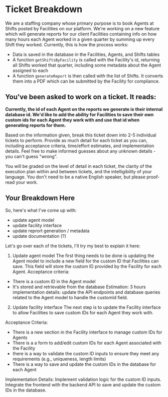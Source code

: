 # Ticket Breakdown
We are a staffing company whose primary purpose is to book Agents at Shifts posted by Facilities on our platform. We're working on a new feature which will generate reports for our client Facilities containing info on how many hours each Agent worked in a given quarter by summing up every Shift they worked. Currently, this is how the process works:

- Data is saved in the database in the Facilities, Agents, and Shifts tables
- A function `getShiftsByFacility` is called with the Facility's id, returning all Shifts worked that quarter, including some metadata about the Agent assigned to each
- A function `generateReport` is then called with the list of Shifts. It converts them into a PDF which can be submitted by the Facility for compliance.

## You've been asked to work on a ticket. It reads:

**Currently, the id of each Agent on the reports we generate is their internal database id. We'd like to add the ability for Facilities to save their own custom ids for each Agent they work with and use that id when generating reports for them.**


Based on the information given, break this ticket down into 2-5 individual tickets to perform. Provide as much detail for each ticket as you can, including acceptance criteria, time/effort estimates, and implementation details. Feel free to make informed guesses about any unknown details - you can't guess "wrong".


You will be graded on the level of detail in each ticket, the clarity of the execution plan within and between tickets, and the intelligibility of your language. You don't need to be a native English speaker, but please proof-read your work.

## Your Breakdown Here
So, here's what I've come up with:
- update agent model
- update facility interface
- update reprort generation / metadata
- update documentation (?)

Let's go over each of the tickets, I'll try my best to explain it here:
1. Update agent model
The first thing needs to be done is updating the Agent model to include a new field for the custom ID that Facilities can save. This field will store the custom ID provided by the Facility for each Agent.
Acceptance criteria: 
- There is a custom ID in the Agent model
- It's stored and retrievable from the database
Estimation: 3 hours
implementation details:
update the API endpoints and database queries related to the Agent model to handle the customId field.

2. Update facility interface
The next step is to update the Facility interface to allow Facilities to save custom IDs for each Agent they work with.

Acceptance Criteria:
- There is a new section in the Facility interface to manage custom IDs for Agents
- There is a a form to add/edit custom IDs for each Agent associated with the Facility
- there is a way to validate the custom ID inputs to ensure they meet any requirements (e.g., uniqueness, length limits)
- There is a way to save and update the custom IDs in the database for each Agent

Implementation Details:
Implement validation logic for the custom ID inputs.
Integrate the frontend with the backend API to save and update the custom IDs in the database.

